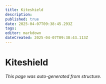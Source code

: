 ```yaml
---
title: Kiteshield
description: 
published: true
date: 2025-04-07T09:38:45.293Z
tags: 
editor: markdown
dateCreated: 2025-04-07T09:38:43.113Z
---
```


# Kiteshield

*This page was auto-generated from structure.*